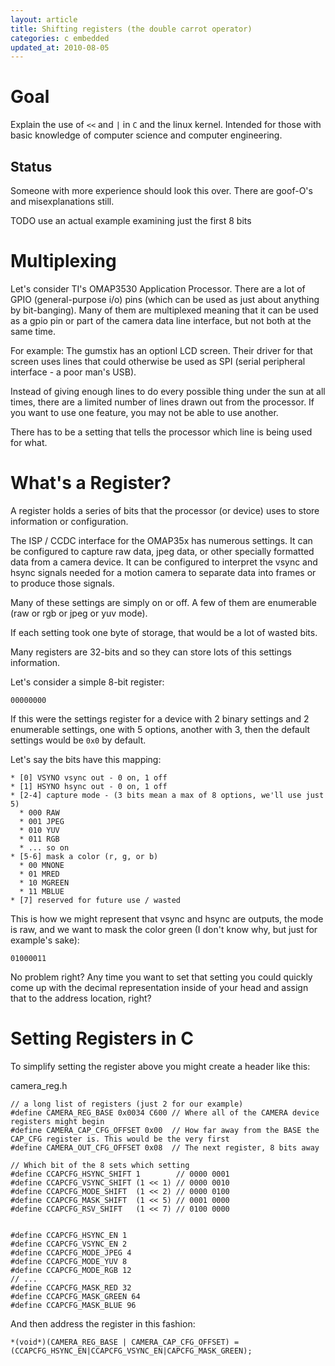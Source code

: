 ```yaml
---
layout: article
title: Shifting registers (the double carrot operator)
categories: c embedded
updated_at: 2010-08-05
---
```


Goal
====

Explain the use of `<<` and `|` in `C` and the linux kernel. Intended for those with basic knowledge of computer science and computer engineering.

Status
------

Someone with more experience should look this over. There are goof-O's and misexplanations still.

TODO use an actual example examining just the first 8 bits

Multiplexing
=============

Let's consider TI's OMAP3530 Application Processor.
There are a lot of GPIO (general-purpose i/o) pins (which can be used as just about anything by bit-banging).
Many of them are multiplexed meaning that it can be used as a gpio pin or part of the camera data line interface, but not both at the same time.

For example:
The gumstix has an optionl LCD screen. Their driver for that screen uses lines that could otherwise be used as SPI (serial peripheral interface - a poor man's USB).

Instead of giving enough lines to do every possible thing under the sun at all times, there are a limited number of lines drawn out from the processor.
If you want to use one feature, you may not be able to use another.

There has to be a setting that tells the processor which line is being used for what.

What's a Register?
==================

A register holds a series of bits that the processor (or device) uses to store information or configuration.

The ISP / CCDC interface for the OMAP35x has numerous settings.
It can be configured to capture raw data, jpeg data, or other specially formatted data from a camera device.
It can be configured to interpret the vsync and hsync signals needed for a motion camera to separate data into frames
or to produce those signals.

Many of these settings are simply on or off. A few of them are enumerable (raw or rgb or jpeg or yuv mode).

If each setting took one byte of storage, that would be a lot of wasted bits.

Many registers are 32-bits and so they can store lots of this settings information.

Let's consider a simple 8-bit register:

    00000000

If this were the settings register for a device with 2 binary settings and 2 enumerable settings, one with 5 options, another with 3, then the default settings would be `0x0` by default.

Let's say the bits have this mapping:

    * [0] VSYNO vsync out - 0 on, 1 off
    * [1] HSYNO hsync out - 0 on, 1 off
    * [2-4] capture mode - (3 bits mean a max of 8 options, we'll use just 5)
      * 000 RAW
      * 001 JPEG
      * 010 YUV
      * 011 RGB
      * ... so on
    * [5-6] mask a color (r, g, or b)
      * 00 MNONE
      * 01 MRED
      * 10 MGREEN
      * 11 MBLUE
    * [7] reserved for future use / wasted

This is how we might represent that vsync and hsync are outputs, the mode is raw, and we want to mask the color green (I don't know why, but just for example's sake):

    01000011

No problem right? Any time you want to set that setting you could quickly come up with the decimal representation inside of your head and assign that to the address location, right?

Setting Registers in C
======================

To simplify setting the register above you might create a header like this:

camera_reg.h

    // a long list of registers (just 2 for our example)
    #define CAMERA_REG_BASE 0x0034 C600 // Where all of the CAMERA device registers might begin
    #define CAMERA_CAP_CFG_OFFSET 0x00  // How far away from the BASE the CAP_CFG register is. This would be the very first
    #define CAMERA_OUT_CFG_OFFSET 0x08  // The next register, 8 bits away
    
    // Which bit of the 8 sets which setting
    #define CCAPCFG_HSYNC_SHIFT 1        // 0000 0001
    #define CCAPCFG_VSYNC_SHIFT (1 << 1) // 0000 0010
    #define CCAPCFG_MODE_SHIFT  (1 << 2) // 0000 0100
    #define CCAPCFG_MASK_SHIFT  (1 << 5) // 0001 0000
    #define CCAPCFG_RSV_SHIFT   (1 << 7) // 0100 0000
    
    
    #define CCAPCFG_HSYNC_EN 1
    #define CCAPCFG_VSYNC_EN 2
    #define CCAPCFG_MODE_JPEG 4
    #define CCAPCFG_MODE_YUV 8
    #define CCAPCFG_MODE_RGB 12
    // ...
    #define CCAPCFG_MASK_RED 32
    #define CCAPCFG_MASK_GREEN 64
    #define CCAPCFG_MASK_BLUE 96

And then address the register in this fashion:

    *(void*)(CAMERA_REG_BASE | CAMERA_CAP_CFG_OFFSET) = (CCAPCFG_HSYNC_EN|CCAPCFG_VSYNC_EN|CAPCFG_MASK_GREEN);
